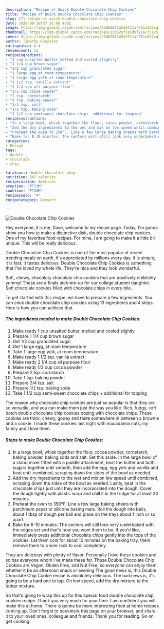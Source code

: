 ```yaml
---
description: "Recipe of Quick Double Chocolate Chip Cookies"
title: "Recipe of Quick Double Chocolate Chip Cookies"
slug: 171-recipe-of-quick-double-chocolate-chip-cookies
date: 2020-09-18T07:16:06.430Z
image: https://img-global.cpcdn.com/recipes/23d626f3a5d9f21a/751x532cq70/double-chocolate-chip-cookies-recipe-main-photo.jpg
thumbnail: https://img-global.cpcdn.com/recipes/23d626f3a5d9f21a/751x532cq70/double-chocolate-chip-cookies-recipe-main-photo.jpg
cover: https://img-global.cpcdn.com/recipes/23d626f3a5d9f21a/751x532cq70/double-chocolate-chip-cookies-recipe-main-photo.jpg
author: Timothy Gonzales
ratingvalue: 4.4
reviewcount: 11
recipeingredient:
- "1 cup unsalted butter melted and cooled slightly"
- "1 1/4 cup brown sugar"
- "1/2 cup granulated sugar"
- "1 large egg at room temperature"
- "1 large egg yolk at room temperature"
- "1 1/2 tsp. vanilla extract"
- "2 1/4 cup all purpose flour"
- "1/2 cup cocoa powder"
- "2 tsp. cornstarch"
- "1 tsp. baking powder"
- "3/4 tsp. salt"
- "1/2 tsp. baking soda"
- "1 1/2 cup semisweet chocolate chips  additional for topping"
recipeinstructions:
- "In a large bowl, whisk together the flour, cocoa powder, cornstarch, baking powder, baking soda and salt. Set this aside. In the large bowl of a stand mixer fitted with a paddle attachment, beat the butter and both sugars together until smooth, then add the egg, egg yolk and vanilla and beat until combined, scraping down the sides of the bowl as needed."
- "Add the dry ingredients to the wet and mix on low speed until combined, scraping down the sides of the bowl as needed. Lastly, beat in the chocolate chips just until they are incorporated into the dough. Cover the dough tightly with plastic wrap and chill it in the fridge for at least 30 minutes."
- "Preheat the oven to 350°F. Line a few large baking sheets with parchment paper or silicone baking mats. Roll the dough into balls, about 1 tbsp of dough per ball and place on the trays about 1 inch or so apart."
- "Bake for 8-10 minutes. The centers will still look very underbaked with the edges set and that&#39;s how you want them to be. If you&#39;d like, immediately press additional chocolate chips gently into the tops of the cookies. Let them cool for about 10 minutes on the baking tray, them remove them to a wire rack to cool completely."
categories:
- Recipe
tags:
- double
- chocolate
- chip

katakunci: double chocolate chip 
nutrition: 247 calories
recipecuisine: American
preptime: "PT13M"
cooktime: "PT45M"
recipeyield: "4"
recipecategory: Dessert

---
```



![Double Chocolate Chip Cookies](https://img-global.cpcdn.com/recipes/23d626f3a5d9f21a/751x532cq70/double-chocolate-chip-cookies-recipe-main-photo.jpg)

Hey everyone, it is me, Dave, welcome to my recipe page. Today, I'm gonna show you how to make a distinctive dish, double chocolate chip cookies. One of my favorites food recipes. For mine, I am going to make it a little bit unique. This will be really delicious.

Double Chocolate Chip Cookies is one of the most popular of recent trending meals on earth. It's appreciated by millions every day. It is simple, it is fast, it tastes delicious. Double Chocolate Chip Cookies is something that I've loved my whole life. They're nice and they look wonderful.

Soft, chewy, chocolaty chocolate chip cookies that are positively childishly yummy! These are a finals pick-me-up for our college student daughter. Soft chocolate cookies filled with chocolate chips in every bite.


To get started with this recipe, we have to prepare a few ingredients. You can cook double chocolate chip cookies using 13 ingredients and 4 steps. Here is how you can achieve that.

<!--inarticleads1-->

##### The ingredients needed to make Double Chocolate Chip Cookies:

1. Make ready 1 cup unsalted butter, melted and cooled slightly
1. Prepare 1 1/4 cup brown sugar
1. Get 1/2 cup granulated sugar
1. Get 1 large egg, at room temperature
1. Take 1 large egg yolk, at room temperature
1. Make ready 1 1/2 tsp. vanilla extract
1. Make ready 2 1/4 cup all purpose flour
1. Make ready 1/2 cup cocoa powder
1. Prepare 2 tsp. cornstarch
1. Take 1 tsp. baking powder
1. Prepare 3/4 tsp. salt
1. Prepare 1/2 tsp. baking soda
1. Take 1 1/2 cup semi-sweet chocolate chips + additional for topping


The reason why chocolate chip cookies are just so popular is that they are so versatile, and you can make them just the way you like. Rich, fudgy, soft batch double chocolate chip cookies oozing with chocolate chips. These cookies are thick, chewy, gooey and taste somewhere in between a brownie and a cookie. I made these cookies last night with macadamia nuts, my family and I love them. 

<!--inarticleads2-->

##### Steps to make Double Chocolate Chip Cookies:

1. In a large bowl, whisk together the flour, cocoa powder, cornstarch, baking powder, baking soda and salt. Set this aside. In the large bowl of a stand mixer fitted with a paddle attachment, beat the butter and both sugars together until smooth, then add the egg, egg yolk and vanilla and beat until combined, scraping down the sides of the bowl as needed.
1. Add the dry ingredients to the wet and mix on low speed until combined, scraping down the sides of the bowl as needed. Lastly, beat in the chocolate chips just until they are incorporated into the dough. Cover the dough tightly with plastic wrap and chill it in the fridge for at least 30 minutes.
1. Preheat the oven to 350°F. Line a few large baking sheets with parchment paper or silicone baking mats. Roll the dough into balls, about 1 tbsp of dough per ball and place on the trays about 1 inch or so apart.
1. Bake for 8-10 minutes. The centers will still look very underbaked with the edges set and that&#39;s how you want them to be. If you&#39;d like, immediately press additional chocolate chips gently into the tops of the cookies. Let them cool for about 10 minutes on the baking tray, them remove them to a wire rack to cool completely.


They are delicious with plenty of flavor. Personally I love these cookies and so has everyone whom I&#39;ve made these for. These Double Chocolate Chip Cookies are Vegan, Gluten Free, and Nut Free, so everyone can enjoy them, whether it be an afternoon snack or evening The good news is, this Double Chocolate Chip Cookie recipe is absolutely delicious. The bad news is, it&#39;s going to be a hard one to top. On low speed, add the dry mixture to the butter mixture. 

So that's going to wrap this up for this special food double chocolate chip cookies recipe. Thank you very much for your time. I am confident you will make this at home. There is gonna be more interesting food at home recipes coming up. Don't forget to bookmark this page on your browser, and share it to your loved ones, colleague and friends. Thank you for reading. Go on get cooking!

